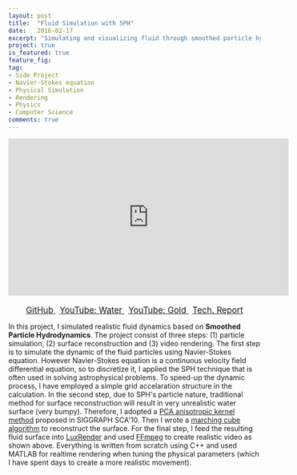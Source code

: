 ```yaml
---
layout: post
title:  "Fluid Simulation with SPH"
date:   2016-02-17
excerpt: "Simulating and visualizing fluid through smoothed particle hydrodynamics."
project: true
is_featured: true
feature_fig:
tag:
- Side Project
- Navier-Stokes equation
- Physical Simulation
- Rendering
- Physics
- Computer Science
comments: true
---
```


<iframe width="560" height="315" src="https://www.youtube.com/embed/lyLxgUy-UtI" frameborder="0" allow="autoplay; encrypted-media"> </iframe>
<div style="margin-bottom: 0.5cm"> </div>

<center>
	<a href="https://github.com/momohuang/SPH-Fluid-Simulation" target="_blank" class="btn">
		<span style="font-size: 120%;">
		GitHub
		</span>
	</a>
	&nbsp;
	<a href="https://www.youtube.com/embed/lyLxgUy-UtI" target="_blank" class="btn">
		<span style="font-size: 120%;">
		YouTube: Water
		</span>
	</a>
	&nbsp;
	<a href="https://www.youtube.com/embed/XVI6wucI-Wg" target="_blank" class="btn">
		<span style="font-size: 120%;">
		YouTube: Gold
		</span>
	</a>
	&nbsp;
	<a href="{{ site.baseurl }}/assets/img/Fluid/fluid_report.pdf" target="_blank" class="btn">
		<span style="font-size: 120%;">
		Tech. Report
		</span>
	</a>
</center>

<p>In this project, I simulated realistic fluid dynamics based on <strong>Smoothed Particle Hydrodynamics</strong>. The project consist of three steps: (1) particle simulation, (2) surface reconstruction and (3) video rendering. The first step is to simulate the dynamic of the fluid particles using Navier-Stokes equation. However Navier-Stokes equation is a continuous velocity field differential equation, so to discretize it, I applied the SPH technique that is often used in solving astrophysical problems. To speed-up the dynamic process, I have employed a simple grid accelaration structure in the calculation. In the second step, due to SPH's particle nature, traditional method for surface reconstruction will result in very unrealistic water surface (very bumpy). Therefore, I adopted a <a href="http://www.cs.nyu.edu/~jihun/paper/sca2010.pdf">PCA anisotropic kernel method</a> proposed in SIGGRAPH SCA'10. Then I wrote a <a href="http://paulbourke.net/geometry/polygonise/">marching cube algorithm</a> to reconstruct the surface. For the final step, I feed the resulting fluid surface into <a href="http://www.luxrender.net/">LuxRender</a> and used <a href="https://ffmpeg.org">FFmpeg</a> to create realistic video as shown above. Everything is written from scratch using C++ and used MATLAB for realtime rendering when tuning the physical parameters (which I have spent days to create a more realistic movement).</p>
